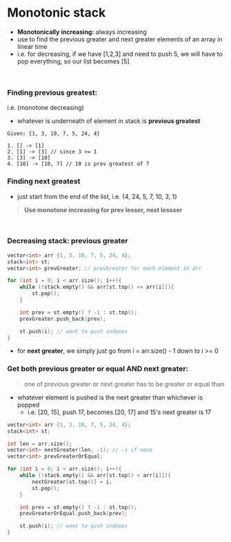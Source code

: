 # Monotonic stack

- **Monotonically increasing:** always increasing
- use to find the previous greater and next greater elements of an array in linear time
- i.e. for decreasing, if we have [1,2,3] and need to push 5, we will have to pop everything, so our list becomes [5]

<br>

### Finding previous greatest:

i.e. (monotone decreasing)
- whatever is underneath of element in stack is **previous greatest**

```
Given: {1, 3, 10, 7, 5, 24, 4}

1. [] -> [1]
2. [1] -> [3] // since 3 >= 1
3. [3] -> [10]
4. [10] -> [10, 7] // 10 is prev greatest of 7
```

### Finding next greatest 

- just start from the end of the list, i.e. {4, 24, 5, 7, 10, 3, 1}

> **Use monotone increasing for prev lesser, next lessser**

<br>

### Decreasing stack: **previous greater**

```cpp
vector<int> arr {1, 3, 10, 7, 5, 24, 4};
stack<int> st;
vector<int> prevGreater; // prevGreater for each element in arr

for (int i = 0; i < arr.size(); i++){
    while (!stack.empty() && arr[st.top() <= arr[i]]){
        st.pop();
    }

    int prev = st.empty() ? -1 : st.top(); 
    prevGreater.push_back(prev);

    st.push(i); // want to push indexes 
}
```

- for **next greater**, we simply just go from i = arr.size() - 1 down to i >= 0


### Get both previous greater or equal AND next greater:
> one of previous greater or next greater has to be greater or equal than
- whatever element is pushed is the next greater than whichever is popped 
  - i.e. [20, 15], push 17, becomes [20, 17] and 15's next greater is 17
```cpp
vector<int> arr {1, 3, 10, 7, 5, 24, 4};
stack<int> st;

int len = arr.size();
vector<int> nextGreater(len, -1); // -1 if none
vector<int> prevGreaterOrEqual; 

for (int i = 0; i < arr.size(); i++){
    while (!stack.empty() && arr[st.top() < arr[i]]){
        nextGreater[st.top()] = i;
        st.pop();
    }

    int prev = st.empty() ? -1 : st.top(); 
    prevGreaterOrEqual.push_back(prev);

    st.push(i); // want to push indexes 
}
```
